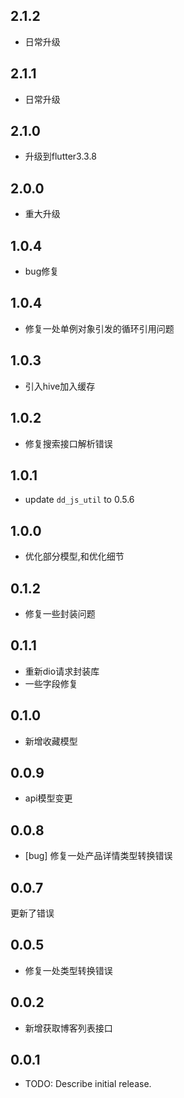 ## 2.1.2

* 日常升级

## 2.1.1

* 日常升级

## 2.1.0

* 升级到flutter3.3.8

## 2.0.0

* 重大升级

## 1.0.4

* bug修复

## 1.0.4

* 修复一处单例对象引发的循环引用问题

## 1.0.3

* 引入hive加入缓存

## 1.0.2

* 修复搜索接口解析错误

## 1.0.1

* update `dd_js_util` to 0.5.6

## 1.0.0

* 优化部分模型,和优化细节

## 0.1.2

* 修复一些封装问题

## 0.1.1

* 重新dio请求封装库
* 一些字段修复

## 0.1.0

* 新增收藏模型

## 0.0.9

* api模型变更

## 0.0.8
* [bug] 修复一处产品详情类型转换错误

## 0.0.7
更新了错误

## 0.0.5
* 修复一处类型转换错误

## 0.0.2

- 新增获取博客列表接口

## 0.0.1

- TODO: Describe initial release.
